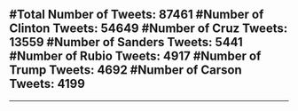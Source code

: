 #Total Number of Tweets: 87461 
#Number of Clinton Tweets: 54649
#Number of Cruz Tweets: 13559
#Number of Sanders Tweets: 5441
#Number of Rubio Tweets: 4917
#Number of Trump Tweets: 4692
#Number of Carson Tweets: 4199
---
---
